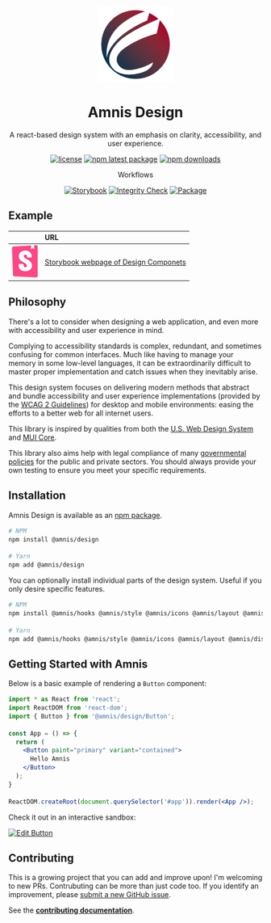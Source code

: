<div align="center">

<img width="150" hight="150" src="static/amnis-logo-256.png" alt="Amnis logo" />

</div>

<h1 align="center">Amnis Design</h1>

<p align="center">
  A react-based design system with an emphasis on clarity, accessibility, and user experience.
</p>

<div align="center">

[![license](https://img.shields.io/badge/license-MIT-blue.svg)](https://github.com/amnis-dev/amnis-design/blob/main/LICENSE)
[![npm latest package](https://img.shields.io/npm/v/@amnis/design/latest.svg)](https://www.npmjs.com/package/@amnis/design)
[![npm downloads](https://img.shields.io/npm/dm/@amnis/design.svg)](https://www.npmjs.com/package/@amnis/design)

Workflows

[![Storybook](https://github.com/amnis-dev/amnis-design/actions/workflows/storybook.yml/badge.svg)](https://github.com/amnis-dev/amnis-design/actions/workflows/storybook.yml)
[![Integrity Check](https://github.com/amnis-dev/amnis-design/actions/workflows/integrity-check.yml/badge.svg)](https://github.com/amnis-dev/amnis-design/actions/workflows/integrity-check.yml)
[![Package](https://github.com/amnis-dev/amnis-design/actions/workflows/package.yml/badge.svg)](https://github.com/amnis-dev/amnis-design/actions/workflows/package.yml)

</div>

## Example

|       | URL    |
| :---: | :----- |
| ![Sorybook Logo](static/storybook-logo.png) | [Storybook webpage of Design Componets](https://storybook.amnis.dev) |

## Philosophy

There's a lot to consider when designing a web application, and even more with accessibility and user experience in mind.

Complying to accessibility standards is complex, redundant, and sometimes confusing for common interfaces. Much like having to manage your memory in some low-level languages, it can be extraordinarily difficult to master proper implementation and catch issues when they inevitably arise.

This design system focuses on delivering modern methods that abstract and bundle accessibility and user experience implementations (provided by the [WCAG 2 Guidelines](https://www.w3.org/WAI/WCAG21/quickref/)) for desktop and mobile environments: easing the efforts to a better web for all internet users.

This library is inspired by qualities from both the [U.S. Web Design System](https://github.com/uswds/uswds) and [MUI Core](https://github.com/mui/material-ui).

This library also aims help with legal compliance of many [governmental policies](https://www.w3.org/WAI/policies/) for the public and private sectors. You should always provide your own testing to ensure you meet your specific requirements.

## Installation

Amnis Design is available as an [npm package](https://www.npmjs.com/package/@amnis/design).

```sh
# NPM
npm install @amnis/design

# Yarn
npm add @amnis/design
```

You can optionally install individual parts of the design system. Useful if you only desire specific features.

```sh
# NPM
npm install @amnis/hooks @amnis/style @amnis/icons @amnis/layout @amnis/display @amnis/entry

# Yarn
npm add @amnis/hooks @amnis/style @amnis/icons @amnis/layout @amnis/display @amnis/entry
```

## Getting Started with Amnis

Below is a basic example of rendering a `Button` component:

```jsx
import * as React from 'react';
import ReactDOM from 'react-dom';
import { Button } from '@amnis/design/Button';

const App = () => {
  return (
    <Button paint="primary" variant="contained">
      Hello Amnis
    </Button>
  );
}

ReactDOM.createRoot(document.querySelector('#app')).render(<App />);
```

Check it out in an interactive sandbox:

[![Edit Button](https://codesandbox.io/static/img/play-codesandbox.svg)](https://codesandbox.io/s/amnis-design-basic-button-08tb3x)

## Contributing

This is a growing project that you can add and improve upon! I'm welcoming to new PRs. Contrubuting can be more than just code too. If you identify an improvement, please [submit a new GitHub issue](https://github.com/amnis-dev/amnis-design/issues/new).

See the **[contributing documentation](docs/CONTRIBUTING.md)**.